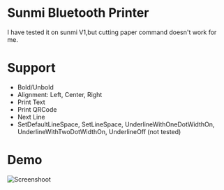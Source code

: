 # Sunmi Bluetooth Printer

I have tested it on sunmi V1,but cutting paper command doesn't work for me.

# Support 
- Bold/Unbold
- Alignment: Left, Center, Right
- Print Text
- Print QRCode 
- Next Line
- SetDefaultLineSpace, SetLineSpace, UnderlineWithOneDotWidthOn, UnderlineWithTwoDotWidthOn, UnderlineOff (not tested)

# Demo
![Screenshoot](Demo.jpg)
